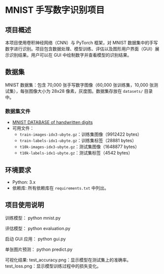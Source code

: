# MNIST 手写数字识别项目

## 项目概述
本项目使用卷积神经网络（CNN）与 PyTorch 框架，对 MNIST 数据集中的手写数字进行识别。项目包含数据处理、模型训练、评估以及图形用户界面（GUI）展示识别结果。用户可以在 GUI 中绘制数字并查看模型的识别结果。

## 数据集
MNIST 数据集：包含 70,000 张手写数字图像（60,000 张训练集，10,000 张测试集），每张图像大小为 28x28 像素，灰度图。数据集存放在 `datasets/` 目录中。

### 数据集文件
- [MNIST DATABASE of handwritten digits](https://yann.lecun.com/exdb/mnist/)
- 可用文件：
  - `train-images-idx3-ubyte.gz`：训练集图像（9912422 bytes）
  - `train-labels-idx1-ubyte.gz`：训练集标签（28881 bytes）
  - `t10k-images-idx3-ubyte.gz`：测试集图像（1648877 bytes）
  - `t10k-labels-idx1-ubyte.gz`：测试集标签（4542 bytes）

## 环境要求
- Python: 3.x
- 依赖库: 所有依赖库在 `requirements.txt` 中列出。

## 项目使用说明
训练模型：
python mnist.py

评估模型：
python evaluation.py

启动 GUI 应用：
python gui.py

单张图片预测：
python predict.py

可视化结果:
test_accuracy.png：显示模型在测试集上的准确率。
test_loss.png：显示模型训练过程中的损失变化。
